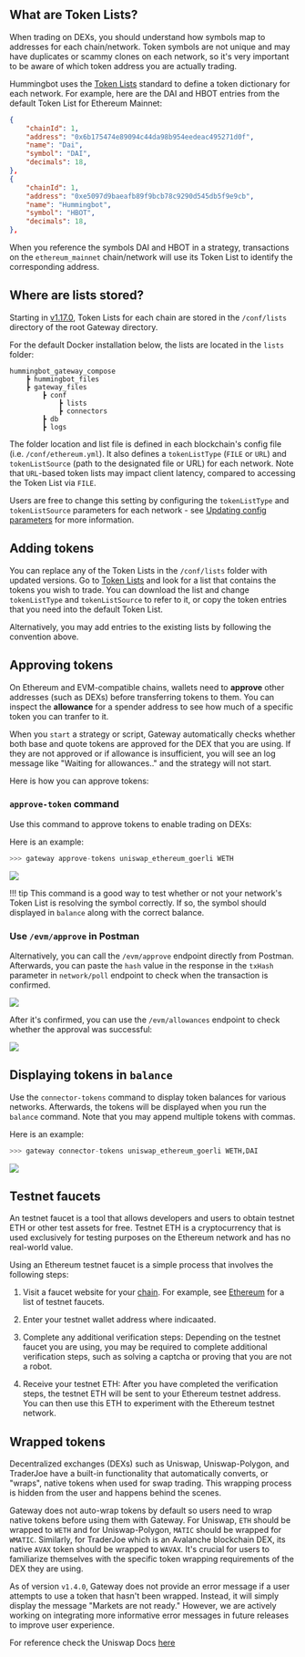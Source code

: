
## What are Token Lists?

When trading on DEXs, you should understand how symbols map to addresses for each chain/network. Token symbols are not unique and may have duplicates or scammy clones on each network, so it's very important to be aware of which token address you are actually trading.

Hummingbot uses the [Token Lists](https://tokenlists.org/) standard to define a token dictionary for each network. For example, here are the DAI and HBOT entries from the default Token List for Ethereum Mainnet:

```json
{
    "chainId": 1,
    "address": "0x6b175474e89094c44da98b954eedeac495271d0f",
    "name": "Dai",
    "symbol": "DAI",
    "decimals": 18,
},
{
    "chainId": 1,
    "address": "0xe5097d9baeafb89f9bcb78c9290d545db5f9e9cb",
    "name": "Hummingbot",
    "symbol": "HBOT",
    "decimals": 18,
},
```

When you reference the symbols DAI and HBOT in a strategy, transactions on the `ethereum_mainnet` chain/network will use its Token List to 
identify the corresponding address.

## Where are lists stored?

Starting in [v1.17.0](../release-notes/1.17.0.md), Token Lists for each chain are stored in the `/conf/lists` directory of the root Gateway directory. 

For the default Docker installation below, the lists are located in the `lists` folder:

```
hummingbot_gateway_compose
    ┣ hummingbot_files
    ┣ gateway_files
        ┣ conf
            ┣ lists
            ┣ connectors
        ┣ db
        ┣ logs
```

The folder location and list file is defined in each blockchain's config file (i.e. `/conf/ethereum.yml`). It also defines a `tokenListType` (`FILE` or `URL`) and `tokenListSource` (path to the designated file or URL) for each network. Note that `URL`-based token lists may impact client latency, compared to accessing the Token List via `FILE`. 

Users are free to change this setting by configuring the `tokenListType` and `tokenListSource` parameters for each network - see [Updating config parameters](/gateway/setup/#updating-config-parameters) for more information.


## Adding tokens

You can replace any of the Token Lists in the `/conf/lists` folder with updated versions. Go to [Token Lists](https://tokenlists.org/) and look for a list that contains the tokens you wish to trade. You can download the list and change `tokenListType` and `tokenListSource` to refer to it, or copy the token entries that you need into the default Token List.

Alternatively, you may add entries to the existing lists by following the convention above.

## Approving tokens

On Ethereum and EVM-compatible chains, wallets need to **approve** other addresses (such as DEXs) before transferring tokens to them. You can inspect the **allowance** for a spender address to see how much of a specific token you can tranfer to it.

When you `start` a strategy or script, Gateway automatically checks whether both base and quote tokens are approved for the DEX that you are using. If they are not approved or if allowance is insufficient, you will see an log message like "Waiting for allowances.." and the strategy will not start.

Here is how you can approve tokens:

### `approve-token` command

Use this command to approve tokens to enable trading on DEXs:

Here is an example:
```python
>>> gateway approve-tokens uniswap_ethereum_goerli WETH
```

[![](./approve-tokens-command.png)](./approve-tokens-command.png)

!!! tip
    This command is a good way to test whether or not your network's Token List is resolving the symbol correctly. If so, the symbol should displayed in `balance` along with the correct balance.


### Use `/evm/approve` in Postman

Alternatively, you can call the `/evm/approve` endpoint directly from Postman. Afterwards, you can paste the `hash` value in the response in the `txHash` parameter in `network/poll` endpoint to check when the transaction is confirmed.

[![](./postman-approve.png)](./postman-approve.png)

After it's confirmed, you can use the `/evm/allowances` endpoint to check whether the approval was successful:

[![](./postman-allowances.png)](./postman-allowances.png)


## Displaying tokens in `balance`

Use the `connector-tokens` command to display token balances for various networks. Afterwards, the tokens will be displayed when you run the `balance` command. Note that you may append multiple tokens with commas.

Here is an example:
```python
>>> gateway connector-tokens uniswap_ethereum_goerli WETH,DAI
```

[![](./connector-tokens.png)](./connector-tokens.png)


## Testnet faucets

An testnet faucet is a tool that allows developers and users to obtain testnet ETH or other test assets for free. Testnet ETH is a cryptocurrency that is used exclusively for testing purposes on the Ethereum network and has no real-world value.

Using an Ethereum testnet faucet is a simple process that involves the following steps:

1. Visit a faucet website for your [chain](/chains). For example, see [Ethereum](/chains/ethereum) for a list of testnet faucets.

2. Enter your testnet wallet address where indicaated.

3. Complete any additional verification steps: Depending on the testnet faucet you are using, you may be required to complete additional verification steps, such as solving a captcha or proving that you are not a robot.

4. Receive your testnet ETH: After you have completed the verification steps, the testnet ETH will be sent to your Ethereum testnet address. You can then use this ETH to experiment with the Ethereum testnet network.

## Wrapped tokens

Decentralized exchanges (DEXs) such as Uniswap, Uniswap-Polygon, and TraderJoe have a built-in functionality that automatically converts, or "wraps", native tokens when used for swap trading. This wrapping process is hidden from the user and happens behind the scenes.

Gateway does not auto-wrap tokens by default so users need to wrap native tokens before using them with Gateway. For Uniswap, `ETH` should be wrapped to `WETH` and for Uniswap-Polygon, `MATIC` should be wrapped for `WMATIC`. Similarly, for TraderJoe which is an Avalanche blockchain DEX, its native `AVAX` token should be wrapped to `WAVAX`. It's crucial for users to familiarize themselves with the specific token wrapping requirements of the DEX they are using.

As of version `v1.4.0`, Gateway does not provide an error message if a user attempts to use a token that hasn't been wrapped. Instead, it will simply display the message "Markets are not ready." However, we are actively working on integrating more informative error messages in future releases to improve user experience.

For reference check the Uniswap Docs [here](https://docs.uniswap.org/contracts/v3/reference/deployments)
